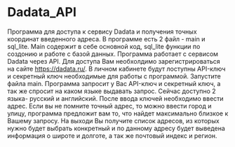 # Dadata_API
Программа для доступа к сервису Dadata и получения точных координат введенного адреса.
В программе есть 2 файл - main и sql_lite.
Main  содержит в себе основной код, sql_lite функции по создонию и работе с базой данных.
Программа работает с сервисом Dadata через API. Для доступа Вам необхолдимо зарегистрироваться на сайте https://dadata.ru/.
В личном кабинете будут лоступны API-ключ и секретный ключ необходимые для работы с программой.
Запустите файла main. Программа запросит у Вас API-ключ и секретный ключ, а так же спросит на каком языке выдавать запрос. Сейчас доступно 2 языка- русский и английский.
После ввода ключей необходимо ввести адрес. Если вы не помните точный адрес, то можно ввести город и улицу, программа предложит вам то, что найдет максимально близкое к Вашему запросу.
На выходи Вы получите список адресов, из которых нужно будет выбрать конкретный и по данному адресу будет выведена информация о широте и долготе, а так же почтовый индекс и регион.
